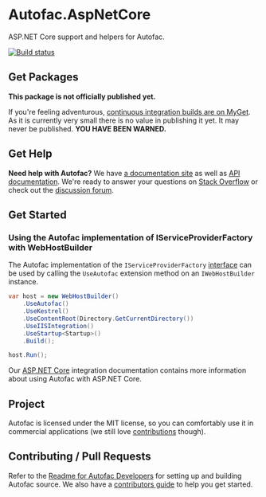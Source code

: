# Autofac.AspNetCore

ASP.NET Core support and helpers for Autofac.

[![Build status](https://ci.appveyor.com/api/projects/status/qua467e2o7kvgqqa/branch/develop?svg=true)](https://ci.appveyor.com/project/Autofac/autofac-aspnetcore/branch/develop)

## Get Packages

**This package is not officially published yet.**

If you're feeling adventurous, [continuous integration builds are on MyGet](https://www.myget.org/gallery/autofac). As it is currently very small there is no value in publishing it yet. It may never be published. **YOU HAVE BEEN WARNED.**

## Get Help

**Need help with Autofac?** We have [a documentation site](https://autofac.readthedocs.io/) as well as [API documentation](https://autofac.org/apidoc/). We're ready to answer your questions on [Stack Overflow](https://stackoverflow.com/questions/tagged/autofac) or check out the [discussion forum](https://groups.google.com/forum/#forum/autofac).

## Get Started

### Using the Autofac implementation of IServiceProviderFactory with WebHostBuilder

The Autofac implementation of the `IServiceProviderFactory` [interface](https://docs.microsoft.com/en-us/aspnet/core/api/microsoft.extensions.dependencyinjection.iserviceproviderfactory-1) can be used by calling the `UseAutofac` extension method on an `IWebHostBuilder` instance.

```C#
var host = new WebHostBuilder()
	.UseAutofac()
	.UseKestrel()
	.UseContentRoot(Directory.GetCurrentDirectory())
	.UseIISIntegration()
	.UseStartup<Startup>()
	.Build();

host.Run();
```

Our [ASP.NET Core](https://autofac.readthedocs.io/en/latest/integration/aspnetcore.html) integration documentation contains more information about using Autofac with ASP.NET Core.

## Project

Autofac is licensed under the MIT license, so you can comfortably use it in commercial applications (we still love [contributions](https://autofac.readthedocs.io/en/latest/contributors.html) though).

## Contributing / Pull Requests

Refer to the [Readme for Autofac Developers](https://github.com/autofac/Autofac/blob/master/developers.md)
for setting up and building Autofac source. We also have a [contributors guide](https://autofac.readthedocs.io/en/latest/contributors.html) to help you get started.

